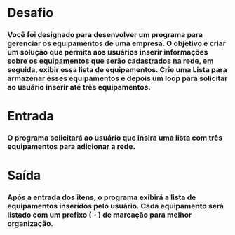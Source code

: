 # Desafio
### Você foi designado para desenvolver um programa para gerenciar os equipamentos de uma empresa. O objetivo é criar um solução que permita aos usuários inserir informações sobre os equipamentos que serão cadastrados na rede, em seguida, exibir essa lista de equipamentos. Crie uma Lista para armazenar esses equipamentos e depois um loop para solicitar ao usuário inserir até três equipamentos.

# Entrada
### O programa solicitará ao usuário que insira uma lista com três equipamentos para adicionar a rede.

# Saída
### Após a entrada dos itens, o programa exibirá a lista de equipamentos inseridos pelo usuário. Cada equipamento será listado com um prefixo ( - ) de marcação para melhor organização.